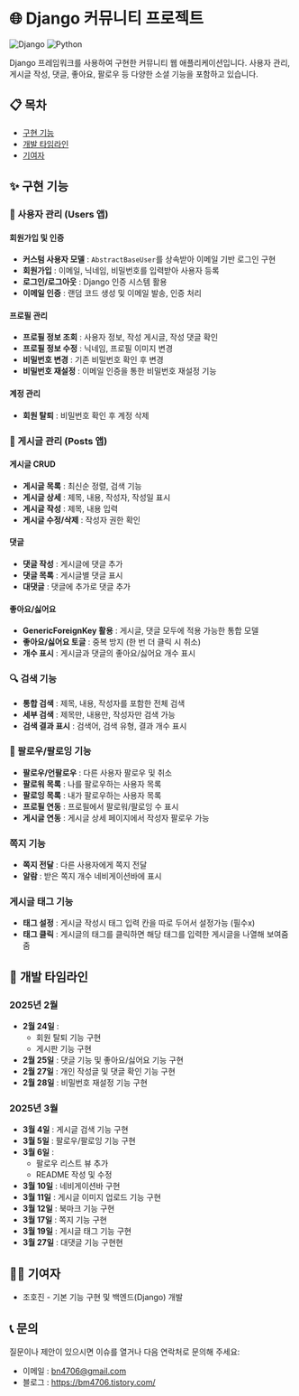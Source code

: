 # 🌐 Django 커뮤니티 프로젝트

![Django](https://img.shields.io/badge/Django-4.2-green)
![Python](https://img.shields.io/badge/Python-3.8+-blue)

Django 프레임워크를 사용하여 구현한 커뮤니티 웹 애플리케이션입니다. 사용자 관리, 게시글 작성, 댓글, 좋아요, 팔로우 등 다양한 소셜 기능을 포함하고 있습니다.


## 📋 목차

- [구현 기능](#-구현-기능)
- [개발 타임라인](#-개발-타임라인)
- [기여자](#-기여자)

## ✨ 구현 기능

### 👤 사용자 관리 (Users 앱)

#### 회원가입 및 인증
- **커스텀 사용자 모델** : `AbstractBaseUser`를 상속받아 이메일 기반 로그인 구현
- **회원가입** : 이메일, 닉네임, 비밀번호를 입력받아 사용자 등록
- **로그인/로그아웃** : Django 인증 시스템 활용
- **이메일 인증** : 랜덤 코드 생성 및 이메일 발송, 인증 처리

#### 프로필 관리
- **프로필 정보 조회** : 사용자 정보, 작성 게시글, 작성 댓글 확인
- **프로필 정보 수정** : 닉네임, 프로필 이미지 변경
- **비밀번호 변경** : 기존 비밀번호 확인 후 변경
- **비밀번호 재설정** : 이메일 인증을 통한 비밀번호 재설정 기능

#### 계정 관리
- **회원 탈퇴** : 비밀번호 확인 후 계정 삭제

### 📝 게시글 관리 (Posts 앱)

#### 게시글 CRUD
- **게시글 목록** : 최신순 정렬, 검색 기능
- **게시글 상세** : 제목, 내용, 작성자, 작성일 표시
- **게시글 작성** : 제목, 내용 입력
- **게시글 수정/삭제** : 작성자 권한 확인

#### 댓글
- **댓글 작성** : 게시글에 댓글 추가
- **댓글 목록** : 게시글별 댓글 표시
- **대댓글** : 댓글에 추가로 댓글 추가 

#### 좋아요/싫어요
- **GenericForeignKey 활용** : 게시글, 댓글 모두에 적용 가능한 통합 모델
- **좋아요/싫어요 토글** : 중복 방지 (한 번 더 클릭 시 취소)
- **개수 표시** : 게시글과 댓글의 좋아요/싫어요 개수 표시

### 🔍 검색 기능

- **통합 검색** : 제목, 내용, 작성자를 포함한 전체 검색
- **세부 검색** : 제목만, 내용만, 작성자만 검색 가능
- **검색 결과 표시** : 검색어, 검색 유형, 결과 개수 표시

### 👥 팔로우/팔로잉 기능

- **팔로우/언팔로우** : 다른 사용자 팔로우 및 취소
- **팔로워 목록** : 나를 팔로우하는 사용자 목록
- **팔로잉 목록** : 내가 팔로우하는 사용자 목록
- **프로필 연동** : 프로필에서 팔로워/팔로잉 수 표시
- **게시글 연동** : 게시글 상세 페이지에서 작성자 팔로우 가능

### 쪽지 기능

- **쪽지 전달** : 다른 사용자에게 쪽지 전달
- **알람** : 받은 쪽지 개수 네비게이션바에 표시

### 게시글 태그 기능

- **태그 설정** : 게시글 작성시 태그 입력 칸을 따로 두어서 설정가능 (필수x)
- **태그 클릭** : 게시글의 태그를 클릭하면 해당 태그를 입력한 게시글을 나열해 보여줌줌
 

## 📅 개발 타임라인

### 2025년 2월
- **2월 24일** : 
  - 회원 탈퇴 기능 구현
  - 게시판 기능 구현
- **2월 25일** : 댓글 기능 및 좋아요/싫어요 기능 구현
- **2월 27일** : 개인 작성글 및 댓글 확인 기능 구현
- **2월 28일** : 비밀번호 재설정 기능 구현

### 2025년 3월
- **3월 4일** : 게시글 검색 기능 구현
- **3월 5일** : 팔로우/팔로잉 기능 구현
- **3월 6일** : 
  - 팔로우 리스트 뷰 추가
  - README 작성 및 수정
- **3월 10일** : 네비게이션바 구현
- **3월 11일** : 게시글 이미지 업로드 기능 구현
- **3월 12일** : 북마크 기능 구현
- **3월 17일** : 쪽지 기능 구현
- **3월 19일** : 게시글 태그 기능 구현
- **3월 27일** : 대댓글 기능 구현현

## 👨‍💻 기여자

- 조호진 - 기본 기능 구현 및 백엔드(Django) 개발

## 📞 문의

질문이나 제안이 있으시면 이슈를 열거나 다음 연락처로 문의해 주세요:
- 이메일 : bn4706@gmail.com
- 블로그 : https://bm4706.tistory.com/
